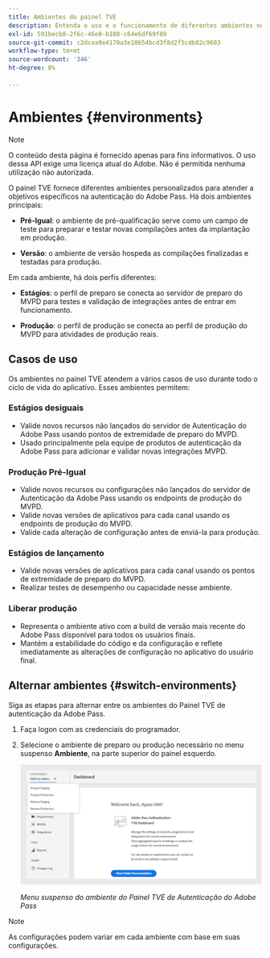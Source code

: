 ```yaml
---
title: Ambientes do painel TVE
description: Entenda o uso e o funcionamento de diferentes ambientes no Painel de TVE.
exl-id: 591becb8-2f6c-46e0-b108-c64e6df69f89
source-git-commit: c2dcea9e4170a3e10654bcd3f8d2f5cdb82c9603
workflow-type: tm+mt
source-wordcount: '346'
ht-degree: 0%

---
```


# Ambientes {#environments}

>[!NOTE]
>
>O conteúdo desta página é fornecido apenas para fins informativos. O uso dessa API exige uma licença atual do Adobe. Não é permitida nenhuma utilização não autorizada.

O painel TVE fornece diferentes ambientes personalizados para atender a objetivos específicos na autenticação do Adobe Pass. Há dois ambientes principais:

* **Pré-Igual**: o ambiente de pré-qualificação serve como um campo de teste para preparar e testar novas compilações antes da implantação em produção.

* **Versão**: o ambiente de versão hospeda as compilações finalizadas e testadas para produção.

Em cada ambiente, há dois perfis diferentes:

* **Estágios**: o perfil de preparo se conecta ao servidor de preparo do MVPD para testes e validação de integrações antes de entrar em funcionamento.

* **Produção**: o perfil de produção se conecta ao perfil de produção do MVPD para atividades de produção reais.

## Casos de uso

Os ambientes no painel TVE atendem a vários casos de uso durante todo o ciclo de vida do aplicativo. Esses ambientes permitem:

### Estágios desiguais

* Valide novos recursos não lançados do servidor de Autenticação do Adobe Pass usando pontos de extremidade de preparo do MVPD.
* Usado principalmente pela equipe de produtos de autenticação da Adobe Pass para adicionar e validar novas integrações MVPD.

### Produção Pré-Igual

* Valide novos recursos ou configurações não lançados do servidor de Autenticação da Adobe Pass usando os endpoints de produção do MVPD.
* Valide novas versões de aplicativos para cada canal usando os endpoints de produção do MVPD.
* Valide cada alteração de configuração antes de enviá-la para produção.

### Estágios de lançamento

* Valide novas versões de aplicativos para cada canal usando os pontos de extremidade de preparo do MVPD.
* Realizar testes de desempenho ou capacidade nesse ambiente.

### Liberar produção

* Representa o ambiente ativo com a build de versão mais recente do Adobe Pass disponível para todos os usuários finais.
* Mantém a estabilidade do código e da configuração e reflete imediatamente as alterações de configuração no aplicativo do usuário final.

## Alternar ambientes {#switch-environments}

Siga as etapas para alternar entre os ambientes do Painel TVE de autenticação da Adobe Pass.

1. Faça logon com as credenciais do programador.
1. Selecione o ambiente de preparo ou produção necessário no menu suspenso **Ambiente**, na parte superior do painel esquerdo.

   ![Lista suspensa de ambientes do Painel do TVE](assets/tve-dashboard-env.png)

   *Menu suspenso do ambiente do Painel TVE de Autenticação do Adobe Pass*

>[!NOTE]
>
> As configurações podem variar em cada ambiente com base em suas configurações.
